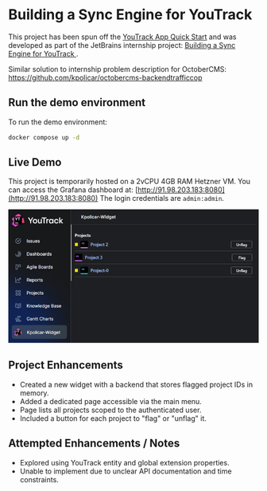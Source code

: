 # Building a Sync Engine for YouTrack

This project has been spun off the [YouTrack App Quick Start](https://www.jetbrains.com/help/youtrack/devportal/apps-quick-start-guide.html) and was developed as part of the JetBrains internship project: [Building a Sync Engine for YouTrack
](https://internship.jetbrains.com/projects/1631).

Similar solution to internship problem description for OctoberCMS: https://github.com/kpolicar/octobercms-backendtrafficcop

## Run the demo environment

To run the demo environment:

```bash
docker compose up -d
```

## Live Demo

This project is temporarily hosted on a 2vCPU 4GB RAM Hetzner VM. You can access the Grafana dashboard at: [http://91.98.203.183:8080](http://91.98.203.183:8080) The login credentials are `admin:admin`.

![screenshot](widget.png)

## Project Enhancements
- Created a new widget with a backend that stores flagged project IDs in memory.
- Added a dedicated page accessible via the main menu.
- Page lists all projects scoped to the authenticated user.
- Included a button for each project to "flag" or "unflag" it.

## Attempted Enhancements / Notes
- Explored using YouTrack entity and global extension properties.
- Unable to implement due to unclear API documentation and time constraints.
